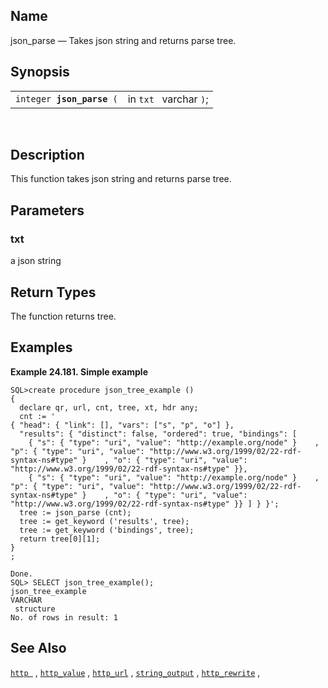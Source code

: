<div>

<div>

</div>

<div>

## Name

json_parse — Takes json string and returns parse tree.

</div>

<div>

## Synopsis

<div>

|                                |                        |
|--------------------------------|------------------------|
| `integer `**`json_parse`**` (` | in `txt ` varchar `)`; |

<div>

 

</div>

</div>

</div>

<div>

## Description

This function takes json string and returns parse tree.

</div>

<div>

## Parameters

<div>

### txt

a json string

</div>

</div>

<div>

## Return Types

The function returns tree.

</div>

<div>

## Examples

<div>

**Example 24.181. Simple example**

<div>

``` programlisting
SQL>create procedure json_tree_example ()
{
  declare qr, url, cnt, tree, xt, hdr any;
  cnt := '
{ "head": { "link": [], "vars": ["s", "p", "o"] },
  "results": { "distinct": false, "ordered": true, "bindings": [
    { "s": { "type": "uri", "value": "http://example.org/node" }    , "p": { "type": "uri", "value": "http://www.w3.org/1999/02/22-rdf-syntax-ns#type" }    , "o": { "type": "uri", "value": "http://www.w3.org/1999/02/22-rdf-syntax-ns#type" }},
    { "s": { "type": "uri", "value": "http://example.org/node" }    , "p": { "type": "uri", "value": "http://www.w3.org/1999/02/22-rdf-syntax-ns#type" }    , "o": { "type": "uri", "value": "http://www.w3.org/1999/02/22-rdf-syntax-ns#type" }} ] } }';
  tree := json_parse (cnt);
  tree := get_keyword ('results', tree);
  tree := get_keyword ('bindings', tree);
  return tree[0][1];
}
;

Done. 
SQL> SELECT json_tree_example();
json_tree_example
VARCHAR
 structure
No. of rows in result: 1 
```

</div>

</div>

  

</div>

<div>

## See Also

<a href="fn_http.html" class="link" title="http"><code
class="function">http </code></a> ,
<a href="fn_http_value.html" class="link" title="http_value"><code
class="function">http_value</code></a> ,
<a href="fn_http_url.html" class="link" title="http_url"><code
class="function">http_url</code></a> ,
<a href="fn_string_output.html" class="link" title="string_output"><code
class="function">string_output</code></a> ,
<a href="fn_http_rewrite.html" class="link" title="http_rewrite"><code
class="function">http_rewrite</code></a> ,

</div>

</div>
